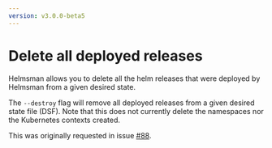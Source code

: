 ```yaml
---
version: v3.0.0-beta5
---
```


# Delete all deployed releases

Helmsman allows you to delete all the helm releases that were deployed by Helmsman from a given desired state.

The `--destroy` flag will remove all deployed releases from a given desired state file (DSF). Note that this does not currently delete the namespaces nor the Kubernetes contexts created.

This was originally requested in issue [#88](https://github.com/mkubaczyk/helmsman/issues/88).


